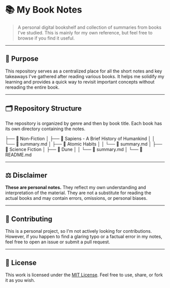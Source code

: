# 📚 My Book Notes

> A personal digital bookshelf and collection of summaries from books I've studied. This is mainly for my own reference, but feel free to browse if you find it useful.

---

## 🎯 Purpose

This repository serves as a centralized place for all the short notes and key takeaways I've gathered after reading various books. It helps me solidify my learning and provides a quick way to revisit important concepts without rereading the entire book.

---

## 🗂️ Repository Structure

The repository is organized by genre and then by book title. Each book has its own directory containing the notes.


├── 📂 Non-Fiction
│   ├── 📂 Sapiens - A Brief History of Humankind
│   │   └── 📝 summary.md
│   ├── 📂 Atomic Habits
│   │   └── 📝 summary.md
│
├── 📂 Science Fiction
│   ├── 📂 Dune
│   │   └── 📝 summary.md
│
└── 📄 README.md

---

## ⚖️ Disclaimer

**These are personal notes.** They reflect my own understanding and interpretation of the material. They are not a substitute for reading the actual books and may contain errors, omissions, or personal biases.

---

## 🤝 Contributing

This is a personal project, so I'm not actively looking for contributions. However, if you happen to find a glaring typo or a factual error in my notes, feel free to open an issue or submit a pull request.

---

## 📜 License

This work is licensed under the [MIT License](https://choosealicense.com/licenses/mit/). Feel free to use, share, or fork it as you wish.
